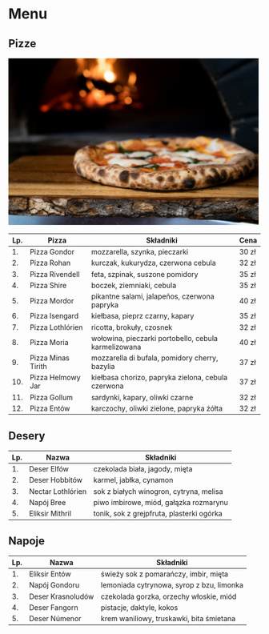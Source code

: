 # Menu
## Pizze

<img src="img/nik-owens-40OJLYVWeeM-unsplash.jpg" width = 500>

| Lp. | Pizza            | Składniki                                   | Cena  |
|-----|------------------|---------------------------------------------|-------|
| 1.  | Pizza Gondor     | mozzarella, szynka, pieczarki               | 30 zł |
| 2.  | Pizza Rohan      | kurczak, kukurydza, czerwona cebula          | 32 zł |
| 3.  | Pizza Rivendell  | feta, szpinak, suszone pomidory              | 35 zł |
| 4.  | Pizza Shire      | boczek, ziemniaki, cebula                    | 35 zł |
| 5.  | Pizza Mordor     | pikantne salami, jalapeños, czerwona papryka | 40 zł |
| 6.  | Pizza Isengard   | kiełbasa, pieprz czarny, kapary              | 35 zł |
| 7.  | Pizza Lothlórien | ricotta, brokuły, czosnek                    | 32 zł |
| 8.  | Pizza Moria      | wołowina, pieczarki portobello, cebula karmelizowana | 40 zł |
| 9.  | Pizza Minas Tirith | mozzarella di bufala, pomidory cherry, bazylia | 37 zł |
| 10. | Pizza Helmowy Jar | kiełbasa chorizo, papryka zielona, cebula czerwona | 37 zł |
| 11. | Pizza Gollum     | sardynki, kapary, oliwki czarne              | 32 zł |
| 12. | Pizza Entów      | karczochy, oliwki zielone, papryka żółta     | 32 zł |

## Desery 

| Lp. | Nazwa             | Składniki                                     |
|-----|-------------------|-----------------------------------------------|
| 1.  | Deser Elfów       | czekolada biała, jagody, mięta                |
| 2.  | Deser Hobbitów    | karmel, jabłka, cynamon                       |
| 3.  | Nectar Lothlórien | sok z białych winogron, cytryna, melisa       |
| 4.  | Napój Bree        | piwo imbirowe, miód, gałązka rozmarynu        |
| 5.  | Eliksir Mithril   | tonik, sok z grejpfruta, plasterki ogórka     |



## Napoje

| Lp. | Nazwa             | Składniki                                     |
|-----|-------------------|-----------------------------------------------|
| 1.  | Eliksir Entów     | świeży sok z pomarańczy, imbir, mięta         |
| 2.  | Napój Gondoru     | lemoniada cytrynowa, syrop z bzu, limonka     |
| 3.  | Deser Krasnoludów | czekolada gorzka, orzechy włoskie, miód       |
| 4.  | Deser Fangorn     | pistacje, daktyle, kokos                      |
| 5.  | Deser Númenor     | krem waniliowy, truskawki, bita śmietana      |

